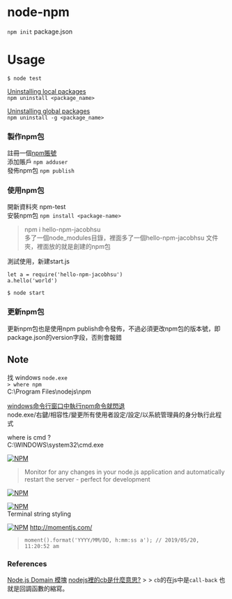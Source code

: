 # node-npm

`npm init` package.json

# Usage

`$ node test`  

[Uninstalling local packages](https://docs.npmjs.com/uninstalling-packages-and-dependencies)    
`npm uninstall <package_name>`  

[Uninstalling global packages](https://docs.npmjs.com/uninstalling-packages-and-dependencies)  
`npm uninstall -g <package_name>`    


### 製作npm包  
註冊一個[npm賬號](https://www.npmjs.com)   
添加賬戶 `npm adduser`  
發佈npm包 `npm publish` 

### 使用npm包  
開新資料夾 npm-test  
安裝npm包 `npm install <package-name>`  
> npm i hello-npm-jacobhsu  
多了一個node_modules目錄，裡面多了一個hello-npm-jacobhsu 文件夾，裡面放的就是創建的npm包


測試使用，新建start.js
```
let a = require('hello-npm-jacobhsu')
a.hello('world')
```
`$ node start`

### 更新npm包
更新npm包也是使用npm publish命令發佈，不過必須更改npm包的版本號，即package.json的version字段，否則會報錯

## Note 

找 windows `node.exe`  
`> where npm`  
C:\Program Files\nodejs\npm  

[windows命令行窗口中執行npm命令就閃退](https://blog.csdn.net/roongyan92/article/details/80106399)  
node.exe/右鍵/相容性/變更所有使用者設定/設定/以系統管理員的身分執行此程式　

where is cmd ?    
C:\WINDOWS\system32\cmd.exe  

[![NPM](https://nodei.co/npm/nodemon.png?downloads=true&stars=true)](https://nodei.co/npm/nodemon/)  
 > Monitor for any changes in your node.js application and automatically restart the server - perfect for development 


[![NPM](https://nodei.co/npm/serve-favicon.png?downloads=true&stars=true)](https://nodei.co/npm/serve-favicon/)  

[![NPM](https://nodei.co/npm/chalk.png?downloads=true&stars=true)](https://nodei.co/npm/chalk/)    
Terminal string styling   


[![NPM](https://nodei.co/npm/moment.png?downloads=true&stars=true)](https://nodei.co/npm/moment/) 
http://momentjs.com/ 
> `moment().format('YYYY/MM/DD, h:mm:ss a'); // 2019/05/20, 11:20:52 am`    

### References

[Node.js Domain 模塊](http://www.runoob.com/nodejs/nodejs-domain-module.html)
[nodejs裡的cb是什麼意思?](https://zhidao.baidu.com/question/1737085574259806347.html) > > `cb`的在js中是`call-back` 也就是回調函數的縮寫。  
